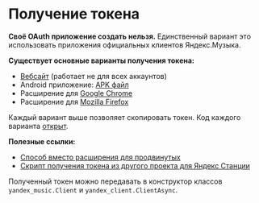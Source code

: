 # Получение токена

**Своё OAuth приложение создать нельзя.** Единственный вариант это использовать приложения официальных клиентов Яндекс.Музыка. 

**Существует основные варианты получения токена:**
- [Вебсайт](https://music-yandex-bot.ru/) (работает не для всех аккаунтов)
- Android приложение: [APK файл](https://github.com/MarshalX/yandex-music-token/releases)
- Расширение для [Google Chrome](https://chrome.google.com/webstore/detail/yandex-music-token/lcbjeookjibfhjjopieifgjnhlegmkib)
- Расширение для [Mozilla Firefox](https://addons.mozilla.org/en-US/firefox/addon/yandex-music-token/)

Каждый вариант выше позволяет скопировать токен. Код каждого варианта [открыт](https://github.com/MarshalX/yandex-music-token).

**Полезные ссылки:**
- [Способ вместо расширения для продвинутых](https://github.com/MarshalX/yandex-music-api/discussions/513#discussioncomment-2729781)
- [Скрипт получения токена из другого проекта для Яндекс Станции](https://github.com/AlexxIT/YandexStation/blob/master/custom_components/yandex_station/core/yandex_session.py)

Полученный токен можно передавать в конструктор классов `yandex_music.Client` и `yandex_client.ClientAsync`.
